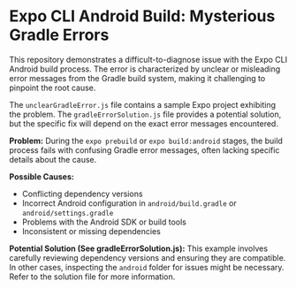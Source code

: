 # Expo CLI Android Build: Mysterious Gradle Errors

This repository demonstrates a difficult-to-diagnose issue with the Expo CLI Android build process.  The error is characterized by unclear or misleading error messages from the Gradle build system, making it challenging to pinpoint the root cause.

The `unclearGradleError.js` file contains a sample Expo project exhibiting the problem. The `gradleErrorSolution.js` file provides a potential solution, but the specific fix will depend on the exact error messages encountered.

**Problem:**
During the `expo prebuild` or `expo build:android` stages, the build process fails with confusing Gradle error messages, often lacking specific details about the cause.

**Possible Causes:**
* Conflicting dependency versions
* Incorrect Android configuration in `android/build.gradle` or `android/settings.gradle`
* Problems with the Android SDK or build tools
* Inconsistent or missing dependencies

**Potential Solution (See gradleErrorSolution.js):**
This example involves carefully reviewing dependency versions and ensuring they are compatible.  In other cases, inspecting the `android` folder for issues might be necessary.  Refer to the solution file for more information.